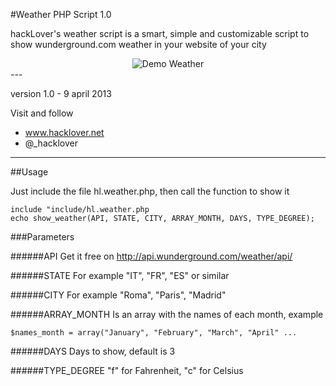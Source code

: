 #Weather PHP Script 1.0

hackLover's weather script is a smart, simple and customizable script to show wunderground.com weather in your website of your city

<div style="text-align: center;"><img src="http://s16.postimg.org/b8p9k8rn9/demoweather.png" alt="Demo Weather" /></div>
---

version 1.0 - 9 april 2013

Visit and follow
- www.hacklover.net
- @_hacklover

---



##Usage

Just include the file hl.weather.php, then call the function to show it

``` objective-php
include "include/hl.weather.php
echo show_weather(API, STATE, CITY, ARRAY_MONTH, DAYS, TYPE_DEGREE);
```


###Parameters

######API
Get it free on http://api.wunderground.com/weather/api/

######STATE
For example "IT", "FR", "ES" or similar

######CITY
For example "Roma", "Paris", "Madrid"


######ARRAY_MONTH
Is an array with the names of each month, example
``` objective-php
$names_month = array("January", "February", "March", "April" ...
```

######DAYS
Days to show, default is 3

######TYPE_DEGREE
"f" for Fahrenheit, "c" for Celsius
